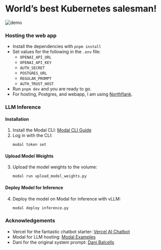 # World’s best Kubernetes salesman!

![demo](https://github.com/user-attachments/assets/68085e80-323a-404f-961a-93c05fba6412)


### Hosting the web app
- Install the dependencies with `pnpm install`
- Set values for the following in the `.env` file:
  - `OPENAI_API_URL`
  - `OPENAI_API_KEY`
  - `AUTH_SECRET`
  - `POSTGRES_URL`
  - `REGULAR_PROMPT`
  - `AUTH_TRUST_HOST`
- Run `pnpm dev` and you are ready to go.
- For hosting, Postgres, and webapp, I am using [Northflank](https://northflank.com/).

### LLM Inference

#### Installation

1. Install the Modal CLI: [Modal CLI Guide](https://modal.com/docs/guide)
2. Log in with the CLI:
    ```sh
    modal token set
    ```

#### Upload Model Weights

3. Upload the model weights to the volume:
    ```sh
    modal run upload_model_weights.py
    ```

#### Deploy Model for Inference

4. Deploy the model on Modal for inference with vLLM:
    ```sh
    modal deploy inference.py
    ```

### Acknowledgements

- Vercel for the fantastic chatbot starter: [Vercel AI Chatbot](https://github.com/vercel/ai-chatbot)
- Modal for LLM hosting: [Modal Examples](https://github.com/modal-labs/modal-examples/tree/main)
- Dani for the original system prompt: [Dani Balcells](https://www.linkedin.com/in/danibalcells/)
